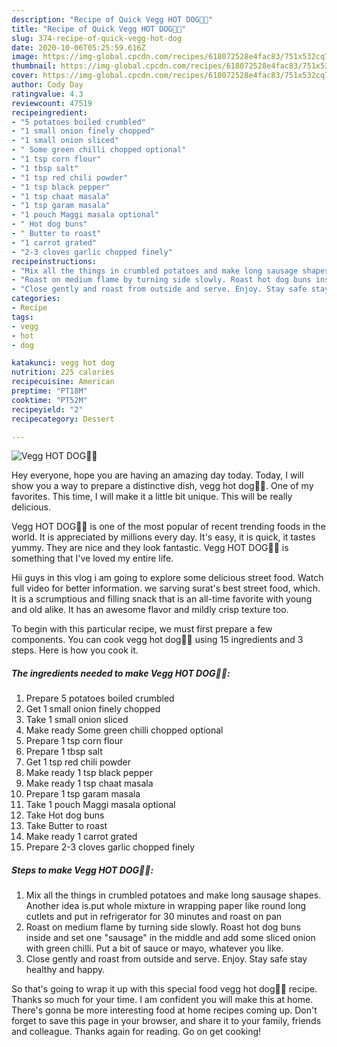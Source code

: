 ```yaml
---
description: "Recipe of Quick Vegg HOT DOG🐶😊"
title: "Recipe of Quick Vegg HOT DOG🐶😊"
slug: 374-recipe-of-quick-vegg-hot-dog
date: 2020-10-06T05:25:59.616Z
image: https://img-global.cpcdn.com/recipes/618072528e4fac83/751x532cq70/vegg-hot-dog🐶😊-recipe-main-photo.jpg
thumbnail: https://img-global.cpcdn.com/recipes/618072528e4fac83/751x532cq70/vegg-hot-dog🐶😊-recipe-main-photo.jpg
cover: https://img-global.cpcdn.com/recipes/618072528e4fac83/751x532cq70/vegg-hot-dog🐶😊-recipe-main-photo.jpg
author: Cody Day
ratingvalue: 4.3
reviewcount: 47519
recipeingredient:
- "5 potatoes boiled crumbled"
- "1 small onion finely chopped"
- "1 small onion sliced"
- " Some green chilli chopped optional"
- "1 tsp corn flour"
- "1 tbsp salt"
- "1 tsp red chili powder"
- "1 tsp black pepper"
- "1 tsp chaat masala"
- "1 tsp garam masala"
- "1 pouch Maggi masala optional"
- " Hot dog buns"
- " Butter to roast"
- "1 carrot grated"
- "2-3 cloves garlic chopped finely"
recipeinstructions:
- "Mix all the things in crumbled potatoes and make long sausage shapes. Another idea is.put whole mixture in wrapping paper like round long cutlets and put in refrigerator for 30 minutes and roast on pan"
- "Roast on medium flame by turning side slowly. Roast hot dog buns inside and set one &#34;sausage&#34; in the middle and add some sliced onion with green chilli. Put a bit of sauce or mayo, whatever you like."
- "Close gently and roast from outside and serve. Enjoy. Stay safe stay healthy and happy."
categories:
- Recipe
tags:
- vegg
- hot
- dog

katakunci: vegg hot dog 
nutrition: 225 calories
recipecuisine: American
preptime: "PT18M"
cooktime: "PT52M"
recipeyield: "2"
recipecategory: Dessert

---
```



![Vegg HOT DOG🐶😊](https://img-global.cpcdn.com/recipes/618072528e4fac83/751x532cq70/vegg-hot-dog🐶😊-recipe-main-photo.jpg)

Hey everyone, hope you are having an amazing day today. Today, I will show you a way to prepare a distinctive dish, vegg hot dog🐶😊. One of my favorites. This time, I will make it a little bit unique. This will be really delicious.

Vegg HOT DOG🐶😊 is one of the most popular of recent trending foods in the world. It is appreciated by millions every day. It's easy, it is quick, it tastes yummy. They are nice and they look fantastic. Vegg HOT DOG🐶😊 is something that I've loved my entire life.

Hii guys in this vlog i am going to explore some delicious street food. Watch full video for better information. we sarving surat&#39;s best street food, which. It is a scrumptious and filling snack that is an all-time favorite with young and old alike. It has an awesome flavor and mildly crisp texture too.


To begin with this particular recipe, we must first prepare a few components. You can cook vegg hot dog🐶😊 using 15 ingredients and 3 steps. Here is how you cook it.

<!--inarticleads1-->

##### The ingredients needed to make Vegg HOT DOG🐶😊:

1. Prepare 5 potatoes boiled crumbled
1. Get 1 small onion finely chopped
1. Take 1 small onion sliced
1. Make ready  Some green chilli chopped optional
1. Prepare 1 tsp corn flour
1. Prepare 1 tbsp salt
1. Get 1 tsp red chili powder
1. Make ready 1 tsp black pepper
1. Make ready 1 tsp chaat masala
1. Prepare 1 tsp garam masala
1. Take 1 pouch Maggi masala optional
1. Take  Hot dog buns
1. Take  Butter to roast
1. Make ready 1 carrot grated
1. Prepare 2-3 cloves garlic chopped finely




<!--inarticleads2-->

##### Steps to make Vegg HOT DOG🐶😊:

1. Mix all the things in crumbled potatoes and make long sausage shapes. Another idea is.put whole mixture in wrapping paper like round long cutlets and put in refrigerator for 30 minutes and roast on pan
1. Roast on medium flame by turning side slowly. Roast hot dog buns inside and set one &#34;sausage&#34; in the middle and add some sliced onion with green chilli. Put a bit of sauce or mayo, whatever you like.
1. Close gently and roast from outside and serve. Enjoy. Stay safe stay healthy and happy.




So that's going to wrap it up with this special food vegg hot dog🐶😊 recipe. Thanks so much for your time. I am confident you will make this at home. There's gonna be more interesting food at home recipes coming up. Don't forget to save this page in your browser, and share it to your family, friends and colleague. Thanks again for reading. Go on get cooking!
